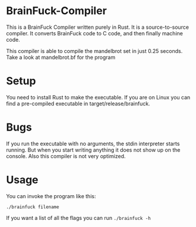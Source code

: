 # BrainFuck-Compiler

This is a BrainFuck Compiler written purely in Rust. It is a source-to-source compiler. It converts BrainFuck code to C code, and then finally machine code.

This compiler is able to compile the mandelbrot set in just 0.25 seconds. Take a look at mandelbrot.bf for the program

# Setup
You need to install Rust to make the executable. If you are on Linux you can find a pre-compiled executable in target/release/brainfuck.

# Bugs
If you run the executable with no arguments, the stdin interpreter starts running. But when you start writing anything it does not show up on the console.
Also this compiler is not very optimized.

# Usage
You can invoke the program like this:
```
./brainfuck filename
```
If you want a list of all the flags you can run `./brainfuck -h`
